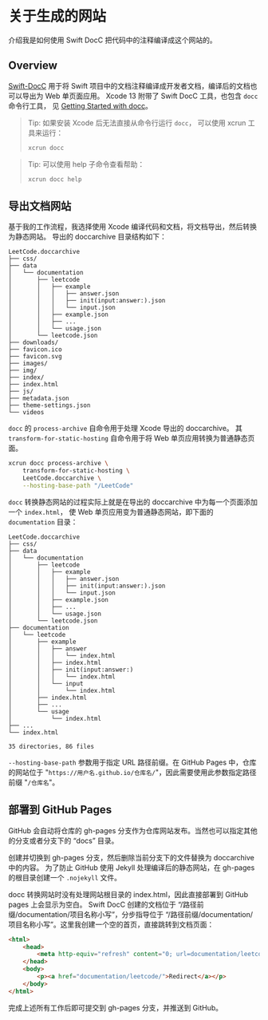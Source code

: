 # 关于生成的网站

介绍我是如何使用 Swift DocC 把代码中的注释编译成这个网站的。

## Overview

[Swift-DocC](https://github.com/apple/swift-docc) 用于将 Swift 
项目中的文档注释编译成开发者文档，编译后的文档也可以导出为 Web 单页面应用。
Xcode 13 附带了 Swift DocC 工具，也包含 `docc` 命令行工具，
见 [Getting Started with docc](ttps://github.com/apple/swift-docc#getting-started-with-docc)。

> Tip: 如果安装 Xcode 后无法直接从命令行运行 `docc`，
> 可以使用 xcrun 工具来运行：
> 
> ```bash
> xcrun docc
> ```

> Tip: 可以使用 help 子命令查看帮助：
> ```bash
> xcrun docc help
> ```


## 导出文档网站
基于我的工作流程，我选择使用 Xcode 编译代码和文档，将文档导出，然后转换为静态网站。
导出的 doccarchive 目录结构如下：

```
LeetCode.doccarchive
├── css/
├── data
│   └── documentation
│       ├── leetcode
│       │   ├── example
│       │   │   ├── answer.json
│       │   │   ├── init(input:answer:).json
│       │   │   └── input.json
│       │   ├── example.json
│       │   ├── ...
│       │   └── usage.json
│       └── leetcode.json
├── downloads/
├── favicon.ico
├── favicon.svg
├── images/
├── img/
├── index/
├── index.html
├── js/
├── metadata.json
├── theme-settings.json
└── videos
```

`docc` 的 `process-archive` 自命令用于处理 Xcode 导出的 doccarchive。
其 `transform-for-static-hosting` 自命令用于将 Web 单页应用转换为普通静态页面。

```bash
xcrun docc process-archive \
    transform-for-static-hosting \
    LeetCode.doccarchive \
    --hosting-base-path "/LeetCode"
```

`docc` 转换静态网站的过程实际上就是在导出的 doccarchive 中为每一个页面添加一个 `index.html`，
使 Web 单页应用变为普通静态网站，即下面的 `documentation` 目录：

```
LeetCode.doccarchive
├── css/
├── data
│   └── documentation
│       ├── leetcode
│       │   ├── example
│       │   │   ├── answer.json
│       │   │   ├── init(input:answer:).json
│       │   │   └── input.json
│       │   ├── example.json
│       │   ├── ...
│       │   └── usage.json
│       └── leetcode.json
├── documentation
│   └── leetcode
│       ├── example
│       │   ├── answer
│       │   │   └── index.html
│       │   ├── index.html
│       │   ├── init(input:answer:)
│       │   │   └── index.html
│       │   └── input
│       │       └── index.html
│       ├── index.html
│       ├── ...
│       └── usage
│           └── index.html
├── ...
└── index.html

35 directories, 86 files
```

`--hosting-base-path` 参数用于指定 URL 路径前缀。在 GitHub Pages 中，仓库的网站位于
"`https://用户名.github.io/仓库名/`"，因此需要使用此参数指定路径前缀 "`/仓库名`"。

## 部署到 GitHub Pages
GitHub 会自动将仓库的 gh-pages 分支作为仓库网站发布。当然也可以指定其他的分支或者分支下的 “docs”
目录。

创建并切换到 gh-pages 分支，然后删除当前分支下的文件替换为 doccarchive 中的内容。
为了防止 GitHub 使用 Jekyll 处理编译后的静态网站，在 gh-pages 的根目录创建一个 `.nojekyll`
文件。

docc 转换网站时没有处理网站根目录的 index.html，因此直接部署到 GitHub pages 上会显示为空白。
Swift DocC 创建的文档位于 “/路径前缀/documentation/项目名称小写”，分步指导位于 
“/路径前缀/documentation/项目名称小写”。这里我创建一个空的首页，直接跳转到文档页面：

```html
<html>
    <head>
        <meta http-equiv="refresh" content="0; url=documentation/leetcode/" />
    </head>
    <body>
        <p><a href="documentation/leetcode/">Redirect</a></p>
    </body>
</html>
```

完成上述所有工作后即可提交到 gh-pages 分支，并推送到 GitHub。
